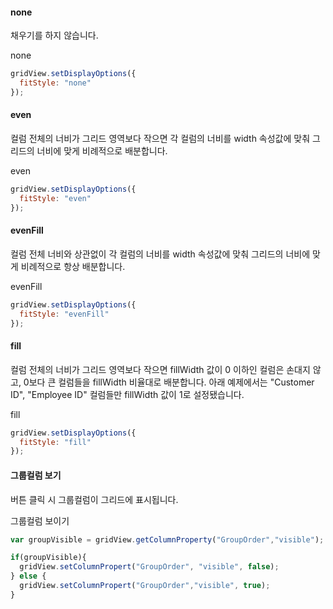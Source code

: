 
#### none
채우기를 하지 않습니다.

<a class="btn primary small round lowercase" id="btnNone">none</a>

```js
gridView.setDisplayOptions({
  fitStyle: "none"
});
```

#### even
컬럼 전체의 너비가 그리드 영역보다 작으면 각 컬럼의 너비를 width 속성값에 맞춰 그리드의 너비에 맞게 비례적으로 배분합니다.

<a class="btn primary small round lowercase" id="btnEven">even</a>

```js
gridView.setDisplayOptions({
  fitStyle: "even"
});
```
#### evenFill
컬럼 전체 너비와 상관없이 각 컬럼의 너비를 width 속성값에 맞춰 그리드의 너비에 맞게 비례적으로 항상 배분합니다.

<a class="btn primary small round lowercase" id="btnEvenFill">evenFill</a>

```js
gridView.setDisplayOptions({
  fitStyle: "evenFill"
});
```

#### fill
컬럼 전체의 너비가 그리드 영역보다 작으면 fillWidth 값이 0 이하인 컬럼은 손대지 않고, 0보다 큰 컬럼들을 fillWidth 비율대로 배분합니다. 아래 예제에서는 "Customer ID", "Employee ID" 컬럼들만 fillWidth 값이 1로 설정됐습니다.

<a class="btn primary small round lowercase" id="btnFill">fill</a>

```js
gridView.setDisplayOptions({
  fitStyle: "fill"
});
```

#### 그룹컬럼 보기
버튼 클릭 시 그룹컬럼이 그리드에 표시됩니다.

<a class="btn primary small round lowercase" id="btnGroupColumnVisible">그룹컬럼 보이기</a>

```js
var groupVisible = gridView.getColumnProperty("GroupOrder","visible");

if(groupVisible){
  gridView.setColumnPropert("GroupOrder", "visible", false);
} else {
  gridView.setColumnPropert("GroupOrder","visible", true);
}
```


<script>

$("#btnNone").click(function() { 
  gridView.setDisplayOptions({
    fitStyle: "none"
  });
});

$("#btnEven").click(function() { 
  gridView.setDisplayOptions({
    fitStyle: "even"
  });
});

$("#btnEvenFill").click(function() { 
  gridView.setDisplayOptions({
    fitStyle: "evenFill"
  });
});

$("#btnFill").click(function() { 
  gridView.setDisplayOptions({
    fitStyle: "fill"
  });
});

$("#btnGroupColumnVisible").click(function() { 
  var groupVisible = gridView.getColumnProperty("GroupOrder","visible");

  if(groupVisible){
    gridView.setColumnProperty("GroupOrder", "visible", false);
    document.getElementById("btnGroupColumnVisible").innerHTML = "그룹컬럼 보이기"
  } else {
    gridView.setColumnProperty("GroupOrder","visible", true);
    document.getElementById("btnGroupColumnVisible").innerHTML = "그룹컬럼 숨기기"
  }
});
</script>

